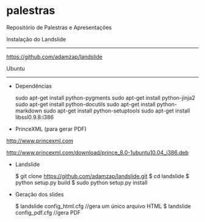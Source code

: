 palestras
=========

Repositório de Palestras e Apresentações


Instalação do Landslide
_________

https://github.com/adamzap/landslide


Ubuntu
______

* Dependências

    sudo apt-get install python-pygments
    sudo apt-get install python-jinja2
    sudo apt-get install python-docutils
    sudo apt-get install python-markdown
    sudo apt-get install python-setuptools
    sudo apt-get install libssl0.9.8:i386


* PrinceXML (para gerar PDF)

http://www.princexml.com

http://www.princexml.com/download/prince_8.0-1ubuntu10.04_i386.deb

* Landslide

    $ git clone https://github.com/adamzap/landslide.git
    $ cd landslide
    $ python setup.py build
    $ sudo python setup.py install


* Geração dos slides

    $ landslide config_html.cfg //gera um único arquivo HTML
    $ landslide config_pdf.cfg //gera PDF










